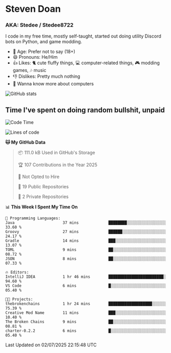 # Steven Doan
### AKA: Stedee / Stedee8722
I code in my free time, mostly self-taught, started out doing utility Discord bots on Python, and game modding.

- 🤔 Age: Prefer not to say (18+)
- 😄 Pronouns: He/Him
- 👍 Likes: 🐈 cute fluffy things, 💻 computer-related things, 🎮 modding games, 🎶 music
- 👎 Dislikes: Pretty much nothing
- 🥹 Wanna know more about computers

![GitHub stats](https://github-readme-stats-iota-mocha-40.vercel.app/api?username=Stedee8722&show=prs_merged,prs_merged_percentage&show_icons=true&theme=transparent)

## Time I've spent on doing random bullshit, unpaid
<!--START_SECTION:Time I've spent on doing random bullshit, unpaid-->
![Code Time](http://img.shields.io/badge/Code%20Time-284%20hrs%203%20mins-blue)

![Lines of code](https://img.shields.io/badge/From%20Hello%20World%20I%27ve%20Written-83.9%20thousand%20lines%20of%20code-blue)

**🐱 My GitHub Data** 

> 📦 111.0 kB Used in GitHub's Storage 
 > 
> 🏆 107 Contributions in the Year 2025
 > 
> 🚫 Not Opted to Hire
 > 
> 📜 19 Public Repositories 
 > 
> 🔑 2 Private Repositories 
 > 
📊 **This Week I Spent My Time On** 

```text
💬 Programming Languages: 
Java                     37 mins             ████████░░░░░░░░░░░░░░░░░   33.60 % 
Groovy                   27 mins             ██████░░░░░░░░░░░░░░░░░░░   24.17 % 
Gradle                   14 mins             ███░░░░░░░░░░░░░░░░░░░░░░   13.07 % 
TOML                     9 mins              ██░░░░░░░░░░░░░░░░░░░░░░░   08.72 % 
JSON                     8 mins              ██░░░░░░░░░░░░░░░░░░░░░░░   07.33 % 

🔥 Editors: 
IntelliJ IDEA            1 hr 46 mins        ████████████████████████░   94.60 % 
VS Code                  6 mins              █░░░░░░░░░░░░░░░░░░░░░░░░   05.40 % 

🐱‍💻 Projects: 
thebrokenchains          1 hr 24 mins        ███████████████████░░░░░░   75.39 % 
Creative Mod Name        11 mins             ███░░░░░░░░░░░░░░░░░░░░░░   10.40 % 
The Broken Chains        9 mins              ██░░░░░░░░░░░░░░░░░░░░░░░   08.81 % 
charter-0.2.2            6 mins              █░░░░░░░░░░░░░░░░░░░░░░░░   05.40 % 
```


 Last Updated on 02/07/2025 22:15:48 UTC
<!--END_SECTION:Time I've spent on doing random bullshit, unpaid-->
